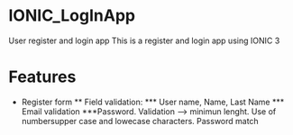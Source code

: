 # IONIC_LogInApp
User register and login app
This is a register and login app using IONIC 3 
# Features
* Register form
** Field validation: 
*** User name, Name, Last Name
*** Email validation
***Password. Validation --> minimun lenght. Use of numbersupper case and lowecase characters. Password match


